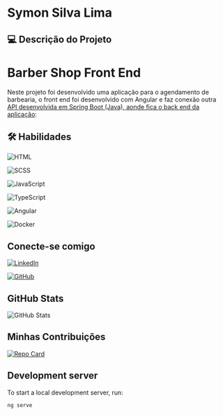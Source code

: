 # Symon Silva Lima

## 💻 Descrição do Projeto
# Barber Shop Front End
Neste projeto foi desenvolvido uma aplicação para o agendamento de barbearia, o front end foi desenvolvido com Angular e faz conexão outra [API desenvolvida em Spring Boot (Java), aonde fica o back end da aplicação](https://github.com/SymonSL7/barber-shop-api):


## 🛠️ Habilidades

![HTML](https://img.shields.io/badge/HTML-0077B5?style=for-the-badge&logo=html5&logoColor=fff)

![SCSS](https://img.shields.io/badge/SCSS-0077B5?style=for-the-badge&logo=css&logoColor=fff)

![JavaScript](https://img.shields.io/badge/JavaScript-0077B5?style=for-the-badge&logo=javascript&logoColor=fff)

![TypeScript](https://img.shields.io/badge/TypeScript-0077B5?style=for-the-badge&logo=typescript&logoColor=FFF)

![Angular](https://img.shields.io/badge/Angular-0077B5?style=for-the-badge&logo=angular&logoColor=fff)

![Docker](https://img.shields.io/badge/Docker-0077B5?style=for-the-badge&logo=docker&logoColor=FFF)

## Conecte-se comigo

[![LinkedIn](https://img.shields.io/badge/LinkedIn-0077B5?style=for-the-badge&logo=linkedin&logoColor=white)](https://www.linkedin.com/in/symonsilvalima/)

[![GitHub](https://img.shields.io/badge/GitHub-0077B5?style=for-the-badge&logo=github&logoColor=white)](https://github.com/SymonSL7)

## GitHub Stats

![GitHub Stats](https://github-readme-stats.vercel.app/api?username=SymonSL7&theme=transparent&bg_color=0077B5&border_color=30A3DC&show_icons=true&icon_color=000&title_color=000&text_color=FFF)


## Minhas Contribuições

[![Repo Card](https://github-readme-stats.vercel.app/api/pin/?username=SymonSL7&repo=dio-lab-open-source&bg_color=0077B5&border_color=30A3DC&show_icons=true&icon_color=000&title_color=000&text_color=FFF)](https://github.com/SymonSL7/dio-lab-open-source)

## Development server

To start a local development server, run:

```bash
ng serve
```

